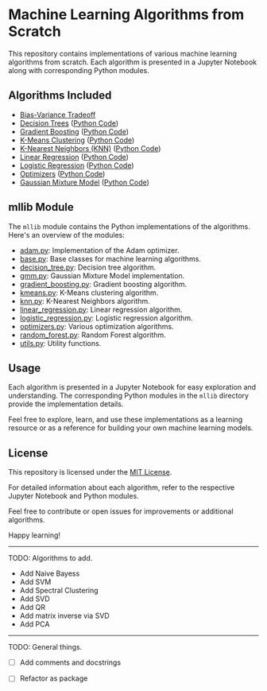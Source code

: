 # Machine Learning Algorithms from Scratch

This repository contains implementations of various machine learning algorithms from scratch. Each algorithm is presented in a Jupyter Notebook along with corresponding Python modules.

## Algorithms Included

- [Bias-Variance Tradeoff](Bias_Variance_Tradeoff.ipynb)
- [Decision Trees](Decision_Trees.ipynb) ([Python Code](mllib/decision_tree.py))
- [Gradient Boosting](Gradient_Boosting.ipynb) ([Python Code](mllib/gradient_boosting.py))
- [K-Means Clustering](KMeans.ipynb) ([Python Code](mllib/kmeans.py))
- [K-Nearest Neighbors (KNN)](KNN.ipynb) ([Python Code](mllib/knn.py))
- [Linear Regression](Linear_Regression.ipynb) ([Python Code](mllib/linear_regression.py))
- [Logistic Regression](Logistic_Regression.ipynb) ([Python Code](mllib/logistic_regression.py))
- [Optimizers](Optimizers.ipynb) ([Python Code](mllib/optimizers.py))
- [Gaussian Mixture Model](Gaussian_Mixture_Model.ipynb) ([Python Code](mllib/gmm.py))

## mllib Module

The `mllib` module contains the Python implementations of the algorithms. Here's an overview of the modules:

- [adam.py](mllib/adam.py): Implementation of the Adam optimizer.
- [base.py](mllib/base.py): Base classes for machine learning algorithms.
- [decision_tree.py](mllib/decision_tree.py): Decision tree algorithm.
- [gmm.py](mllib/gmm.py): Gaussian Mixture Model implementation. 
- [gradient_boosting.py](mllib/gradient_boosting.py): Gradient boosting algorithm.
- [kmeans.py](mllib/kmeans.py): K-Means clustering algorithm.
- [knn.py](mllib/knn.py): K-Nearest Neighbors algorithm.
- [linear_regression.py](mllib/linear_regression.py): Linear regression algorithm.
- [logistic_regression.py](mllib/logistic_regression.py): Logistic regression algorithm.
- [optimizers.py](mllib/optimizers.py): Various optimization algorithms.
- [random_forest.py](mllib/random_forest.py): Random Forest algorithm.
- [utils.py](mllib/utils.py): Utility functions.

## Usage

Each algorithm is presented in a Jupyter Notebook for easy exploration and understanding. The corresponding Python modules in the `mllib` directory provide the implementation details.

Feel free to explore, learn, and use these implementations as a learning resource or as a reference for building your own machine learning models.

## License

This repository is licensed under the [MIT License](LICENSE).

For detailed information about each algorithm, refer to the respective Jupyter Notebook and Python modules.

Feel free to contribute or open issues for improvements or additional algorithms.

Happy learning!

---

TODO: Algorithms to add.
- Add Naive Bayess
- Add SVM
- Add Spectral Clustering
- Add SVD
- Add QR
- Add matrix inverse via SVD
- Add PCA 


---
TODO: General things.

- [ ] Add comments and docstrings  
- [ ] Refactor as package


